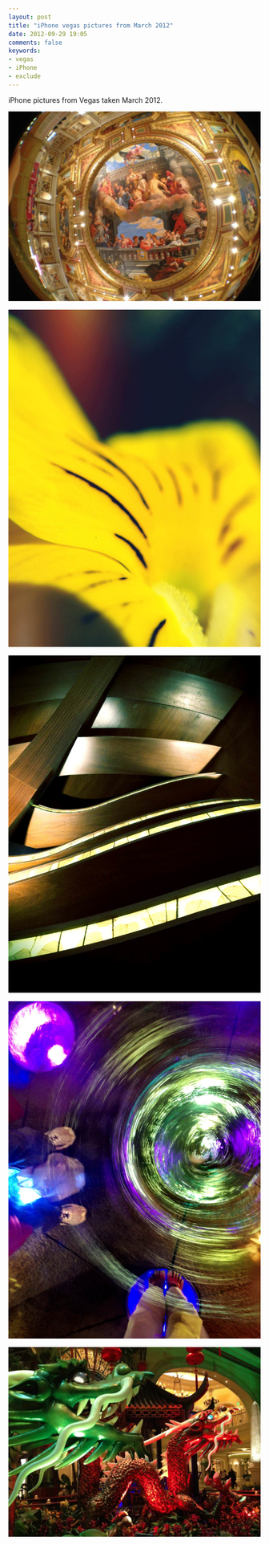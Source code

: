 ```yaml
---
layout: post
title: "iPhone vegas pictures from March 2012"
date: 2012-09-29 19:05
comments: false
keywords:
- vegas
- iPhone
- exclude
---
```

iPhone pictures from Vegas taken March 2012.

![](/assets/images/2012/2012-09-29-5/2012-03-04at15.28.07.jpg "iPhone pictures from Vegas taken March 2012" )


![](/assets/images/2012/2012-09-29-5/2012-03-04at15.11.30.jpg "iPhone pictures from Vegas taken March 2012" )


![](/assets/images/2012/2012-09-29-5/2012-03-04at13.28.21.jpg "iPhone pictures from Vegas taken March 2012" )


![](/assets/images/2012/2012-09-29-5/2012-03-04at13.25.12.jpg "iPhone pictures from Vegas taken March 2012" )


![](/assets/images/2012/2012-09-29-5/2012-02-27at22.19.19.jpg "iPhone pictures from Vegas taken March 2012" )


